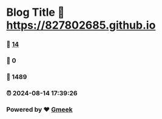 # Blog Title :link: https://827802685.github.io 
### :page_facing_up: [14](https://827802685.github.io/tag.html) 
### :speech_balloon: 0 
### :hibiscus: 1489 
### :alarm_clock: 2024-08-14 17:39:26 
### Powered by :heart: [Gmeek](https://github.com/Meekdai/Gmeek)
